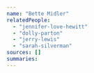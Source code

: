 ```yaml
---
name: "Bette Midler"
relatedPeople:
  - "jennifer-love-hewitt"
  - "dolly-parton"
  - "jerry-lewis"
  - "sarah-silverman"
sources: []
summaries:
---
```


